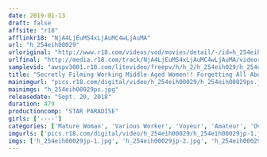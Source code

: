 ```yaml
---
date: 2019-01-13
draft: false
affsite: "r18"
afflinkr18: "NjA4LjEuMS4xLjAuMC4wLjAuMA"
url: "h_254eih00029"
urloriginal: "http://www.r18.com/videos/vod/movies/detail/-/id=h_254eih00029"
urlfinal: "http://media.r18.com/track/NjA4LjEuMS4xLjAuMC4wLjAuMA/videos/vod/movies/detail/-/id=h_254eih00029"
samplevid: "awspv3001.r18.com/litevideo/freepv/h/h_2/h_254eih029/h_254eih029_dmb_w.mp4"
title: "Secretly Filming Working Middle-Aged Women!! Forgetting All About Work, These Dirty Amateurs Will Suck You Off!!"
mainimgurl: "pics.r18.com/digital/video/h_254eih00029/h_254eih00029ps.jpg"
mainimgs: "h_254eih00029ps.jpg"
releasedate: "Sept. 20, 2018"
duration: 479
productioncomp: "STAR PARADISE"
girls: ['----']
categories: ['Mature Woman', 'Various Worker', 'Voyeur', 'Amateur', 'Over 4 Hours', 'Hi-Def']
imgurls: ['pics.r18.com/digital/video/h_254eih00029/h_254eih00029jp-1.jpg', 'pics.r18.com/digital/video/h_254eih00029/h_254eih00029jp-2.jpg', 'pics.r18.com/digital/video/h_254eih00029/h_254eih00029jp-3.jpg', 'pics.r18.com/digital/video/h_254eih00029/h_254eih00029jp-4.jpg', 'pics.r18.com/digital/video/h_254eih00029/h_254eih00029jp-5.jpg', 'pics.r18.com/digital/video/h_254eih00029/h_254eih00029jp-6.jpg', 'pics.r18.com/digital/video/h_254eih00029/h_254eih00029jp-7.jpg', 'pics.r18.com/digital/video/h_254eih00029/h_254eih00029jp-8.jpg', 'pics.r18.com/digital/video/h_254eih00029/h_254eih00029jp-9.jpg', 'pics.r18.com/digital/video/h_254eih00029/h_254eih00029jp-10.jpg', 'pics.r18.com/digital/video/h_254eih00029/h_254eih00029jp-11.jpg', 'pics.r18.com/digital/video/h_254eih00029/h_254eih00029jp-12.jpg', 'pics.r18.com/digital/video/h_254eih00029/h_254eih00029jp-13.jpg', 'pics.r18.com/digital/video/h_254eih00029/h_254eih00029jp-14.jpg', 'pics.r18.com/digital/video/h_254eih00029/h_254eih00029jp-15.jpg', 'pics.r18.com/digital/video/h_254eih00029/h_254eih00029jp-16.jpg', 'pics.r18.com/digital/video/h_254eih00029/h_254eih00029jp-17.jpg', 'pics.r18.com/digital/video/h_254eih00029/h_254eih00029jp-18.jpg', 'pics.r18.com/digital/video/h_254eih00029/h_254eih00029jp-19.jpg', 'pics.r18.com/digital/video/h_254eih00029/h_254eih00029jp-20.jpg']
imgs: ['h_254eih00029jp-1.jpg', 'h_254eih00029jp-2.jpg', 'h_254eih00029jp-3.jpg', 'h_254eih00029jp-4.jpg', 'h_254eih00029jp-5.jpg', 'h_254eih00029jp-6.jpg', 'h_254eih00029jp-7.jpg', 'h_254eih00029jp-8.jpg', 'h_254eih00029jp-9.jpg', 'h_254eih00029jp-10.jpg', 'h_254eih00029jp-11.jpg', 'h_254eih00029jp-12.jpg', 'h_254eih00029jp-13.jpg', 'h_254eih00029jp-14.jpg', 'h_254eih00029jp-15.jpg', 'h_254eih00029jp-16.jpg', 'h_254eih00029jp-17.jpg', 'h_254eih00029jp-18.jpg', 'h_254eih00029jp-19.jpg', 'h_254eih00029jp-20.jpg']
---
```

